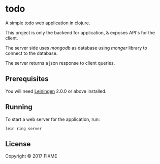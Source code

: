 # todo

A simple todo web application in clojure.

This project is only the backend for application, & exposes API's
for the client.

The server side uses <em>mongodb</em> as database using <em> monger</em> library to connect to the database.

The server returns a json response to client queries.

## Prerequisites

You will need [Leiningen][] 2.0.0 or above installed.

[leiningen]: https://github.com/technomancy/leiningen

## Running

To start a web server for the application, run:

    lein ring server

## License

Copyright © 2017 FIXME
